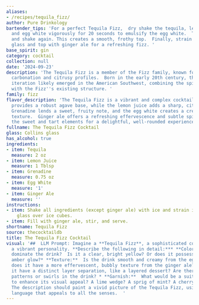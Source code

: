```yaml
---
aliases:
- /recipes/tequila_fizz/
author: Pure Drinkology
bartender_tips: 'For a perfect Tequila Fizz,  dry shake the tequila, lemon juice,
  and egg white vigorously for 20 seconds to emulsify the egg white.  Then, add ice
  and shake again. This creates a smooth, frothy top.  Finally, strain into a chilled
  glass and top with ginger ale for a refreshing fizz. '
base_spirit: gin
category: cocktail
collection: null
date: '2024-09-23'
description: 'The Tequila Fizz is a member of the Fizz family, known for their lively
  carbonation and citrusy profiles.  Born in the early 20th century, this tequila-based
  iteration likely emerged in the American Southwest, combining the spirit''s popularity
  with the Fizz''s existing structure. '
family: fizz
flavor_description: 'The Tequila Fizz is a vibrant and complex cocktail. The tequila
  provides a robust agave base, while the lemon juice adds a sharp, citrusy tang.
  Grenadine lends a sweet, fruity note, and the egg white creates a creamy, frothy
  texture.  Ginger ale offers a refreshing effervescence and subtle spice, balancing
  the sweet and tart elements for a delightful, well-rounded experience. '
fullname: The Tequila Fizz Cocktail
glass: Collins glass
has_alcohol: true
ingredients:
- item: Tequila
  measure: 2 oz
- item: Lemon Juice
  measure: 1 Tblsp
- item: Grenadine
  measure: 0.75 oz
- item: Egg White
  measure: '1'
- item: Ginger Ale
  measure: ''
instructions:
- item: Shake all ingredients (except ginger ale) with ice and strain into a collins
    glass over ice cubes.
- item: Fill with ginger ale, stir, and serve.
shortname: Tequila Fizz
source: thecocktaildb
title: The Tequila Fizz Cocktail
visual: '##  LLM Prompt: Imagine a **Tequila Fizz**, a sophisticated cocktail with
  a vibrant personality. **Describe the following in detail:*** **Color:**  What hues
  dominate the drink?  Is it a clear, bright yellow? Or does it possess a deeper,
  amber glow?* **Texture:**  Is the drink smooth and creamy from the egg white, or
  does it have a more effervescent, bubbly texture from the ginger ale? * **Appearance:**  Does
  it have a distinct layer separation, like a layered dessert? Are there any interesting
  patterns or swirls in the drink? * **Garnish:**  What would be a suitable garnish
  to enhance its visual appeal? A lime wedge? A sprig of mint? A cherry?  **Remember:**
  The description should paint a vivid picture of the Tequila Fizz, using descriptive
  language that appeals to all the senses.  '
---
```



